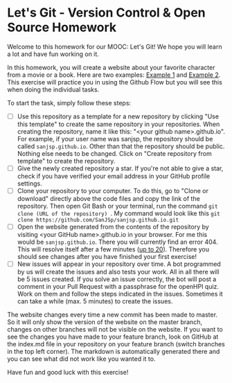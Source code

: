 # Let's Git - Version Control & Open Source Homework
Welcome to this homework for our MOOC: Let's Git! We hope you will learn a lot and have fun working on it.

In this homework, you will create a website about your favorite character from a movie or a book. Here are two examples: [Example 1](https://emski99.github.io/) and [Example 2](https://sanjsp.github.io/). This exercise will practice you in using the Github Flow but you will see this when doing the individual tasks.

 To start the task, simply follow these steps:

- [ ] Use this repository as a template for a new repository by clicking "Use this template" to create the same repository in your repositories. When creating the repository, name it like this: "\<your github name\>.github.io". For example, if your user name was sanjsp, the repository should be called `sanjsp.github.io`. Other than that the repository should be public. Nothing else needs to be changed. Click on "Create repository from template" to create the repository.
- [ ] Give the newly created repository a star. If you're not able to give a star, check if you have verified your email address in your GitHub profile settings.
- [ ] Clone your repository to your computer. To do this, go to "Clone or download" directly above the code files and copy the link of the repository. Then open Git Bash or your terminal, run the command ``git clone (URL of the repository) ``. My command would look like this ```git clone https://github.com/SanJSp/sanjsp.github.io.git```
- [ ] Open the website generated from the contents of the repository by visiting \<your GitHub name\>.github.io in your browser. For me this would be `sanjsp.github.io`. There you will currently find an error 404. This will resolve itself after a few minutes ([up to 20](https://help.github.com/en/github/working-with-github-pages/creating-a-github-pages-site)). Therefore you should see changes after you have finished your first exercise!
- [ ] New issues will appear in your repository over time. A bot programmed by us will create the issues and also tests your work. All in all there will be 5 issues created. If you solve an issue correctly, the bot will post a comment in your Pull Request with a passphrase for the openHPI quiz. Work on them and follow the steps indicated in the issues. Sometimes it can take a while (max. 5 minutes) to create the issues.

The website changes every time a new commit has been made to master. So it will only show the version of the website on the master branch, changes on other branches will not be visible on the website. If you want to see the changes you have made to your feature branch, look on GitHub at the index.md file in your repository on your feature branch (switch branches in the top left corner). The markdown is automatically generated there and you can see what did not work like you wanted it to.

Have fun and good luck with this exercise!
